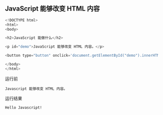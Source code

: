 ## JavaScript 能够改变 HTML 内容

```javascript
<!DOCTYPE html>
<html>
<body>

<h2>JavaScript 能做什么</h2>

<p id="demo">JavaScript 能够改变 HTML 内容。</p>

<button type="button" onclick='document.getElementById("demo").innerHTML = "Hello JavaScript!"'>点击我！</button>

</body>
</html>
```
运行前
```
Javascript 能够改变 HTML 内容。
```
运行结果
```
Hello Javascript!
```
